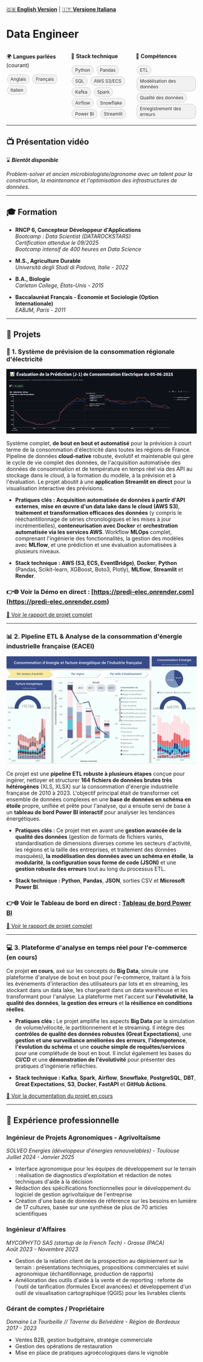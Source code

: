 [🇬🇧 **English Version**](../README.md) | [🇮🇹 **Versione Italiana**](README_IT.markdown)

# Data Engineer

<div style="display: flex; justify-content: space-between; flex-wrap: wrap;">
  <div style="flex: 1; min-width: 120px; margin-right: 10px;">
    <p>🌍 <strong>Langues parlées</strong> (courant)</p>
    <div class="tags">
      <span class="tag">Anglais</span>
      <span class="tag">Français</span>
      <span class="tag">Italien</span>
    </div>
  </div>
  <div style="flex: 1; min-width: 120px; margin-right: 10px;">
    <p>🧱 <strong>Stack technique</strong></p>
    <div class="tags">
      <span class="tag">Python</span>
      <span class="tag">Pandas</span>
      <span class="tag">SQL</span>
      <span class="tag">AWS S3/ECS</span>
      <span class="tag">Kafka</span>
      <span class="tag">Spark</span>
      <span class="tag">Airflow</span>
      <span class="tag">Snowflake</span>
      <span class="tag">Power BI</span>
      <span class="tag">Streamlit</span>
    </div>
  </div>
  <div style="flex: 1; min-width: 120px;">
    <p>🎯 <strong>Compétences</strong></p>
    <div class="tags">
      <span class="tag">ETL</span>
      <span class="tag">Modélisation des données</span>
      <span class="tag">Qualité des données</span>
      <span class="tag">Enregistrement des erreurs</span>
    </div>
  </div>
</div>

<style>
  .tags {
    margin-top: 8px;
  }
  .tag {
    display: inline-block;
    background-color: #f1f1f1;
    color: #333;
    padding: 4px 8px;
    margin: 2px;
    font-size: 0.85em;
    border-radius: 12px;
    border: 1px solid #ccc;
  }
</style>

<p></p>

---

## 📺 Présentation vidéo

⌛ **_Bientôt disponible_**

_Problem-solver et ancien microbiologiste/agronome avec un talent pour la construction, la maintenance et l'optimisation des infrastructures de données._

---

## 🎓 Formation

* **RNCP 6, Concepteur Développeur d'Applications**  
  *Bootcamp : Data Scientist (DATAROCKSTARS)*  
  *Certification attendue le 09/2025*  
  *Bootcamp intensif de 400 heures en Data Science*

* **M.S., Agriculture Durable**  
  *Università degli Studi di Padova, Italie - 2022*

* **B.A., Biologie**  
  *Carleton College, États-Unis - 2015*

* **Baccalauréat Français - Économie et Sociologie (Option Internationale)**  
  *EABJM, Paris - 2011*

---

## 📌 Projets

### **🔮 1. Système de prévision de la consommation régionale d'électricité**

![Prediction screenshot](../assets/evaluation.jpeg)

Système complet, **de bout en bout et automatisé** pour la prévision à court terme de la consommation d'électricité dans toutes les régions de France. Pipeline de données **cloud-native** robuste, évolutif et maintenable qui gère le cycle de vie complet des données, de l'acquisition automatisée des données de consommation et de température en temps réel via des API au stockage dans le cloud, à la formation du modèle, à la prévision et à l'évaluation. Le projet aboutit à une **application Streamlit en direct** pour la visualisation interactive des prévisions.

* **Pratiques clés :** **Acquisition automatisée de données à partir d'API externes**, **mise en œuvre d'un data lake dans le cloud (AWS S3)**, **traitement et transformation efficaces des données** (y compris le rééchantillonnage de séries chronologiques et les mises à jour incrémentielles), **conteneurisation avec Docker** et **orchestration automatisée via les services AWS**. Workflow **MLOps** complet, comprenant l'ingénierie des fonctionnalités, la gestion des modèles avec **MLflow**, et une prédiction et une évaluation automatisées à plusieurs niveaux.

* **Stack technique :** **AWS (S3, ECS, EventBridge)**, **Docker**, **Python** (Pandas, Scikit-learn, XGBoost, Boto3, Plotly), **MLflow**, **Streamlit** et **Render**.

### 👉🌐 Voir la **Démo en direct** : [https://predi-elec.onrender.com](https://predi-elec.onrender.com)

[📁 Voir le rapport de projet complet](Predi_Elec_FR.md)

---

### **📊 2. Pipeline ETL & Analyse de la consommation d'énergie industrielle française (EACEI)**

![Dashboard screenshot](../assets/eacei.png)

Ce projet est une **pipeline ETL robuste à plusieurs étapes** conçue pour ingérer, nettoyer et structurer **164 fichiers de données brutes très hétérogènes** (XLS, XLSX) sur la consommation d'énergie industrielle française de 2010 à 2023. L'objectif principal était de transformer cet ensemble de données complexes en une **base de données en schéma en étoile** propre, unifiée et prête pour l'analyse, qui a ensuite servi de base à un **tableau de bord Power BI interactif** pour analyser les tendances énergétiques.

* **Pratiques clés :** Ce projet met en avant une **gestion avancée de la qualité des données** (gestion de formats de fichiers variés, standardisation de dimensions diverses comme les secteurs d'activité, les régions et la taille des entreprises, et traitement des données masquées), **la modélisation des données avec un schéma en étoile**, **la modularité**, **la configuration sous forme de code (JSON)** et une **gestion robuste des erreurs** tout au long du processus ETL.

* **Stack technique :** **Python**, **Pandas**, **JSON**, sorties CSV et **Microsoft Power BI**.

### 👉🌐 Voir le **Tableau de bord en direct** : [Tableau de bord Power BI](https://app.powerbi.com/view?r=eyJrIjoiZTE4YjVhMjctZjFmZS00YjRjLThlOTctNDAyOGI0ZTNiNGNiIiwidCI6ImJlOTNmMTc4LTA5NjQtNDcwOS1hMDZjLTY4ZThhZjBhODM1NSJ9&pageName=f779d68dcac6fc795d20)

[📁 Voir le rapport de projet complet](EACEI_FR.md)

---

### **💻 3. Plateforme d'analyse en temps réel pour l'e-commerce (en cours)**

Ce projet **en cours**, axé sur les concepts du **Big Data**, simule une plateforme d'analyse de bout en bout pour l'e-commerce, traitant à la fois les événements d'interaction des utilisateurs par lots et en streaming, les stockant dans un data lake, les chargeant dans un data warehouse et les transformant pour l'analyse. La plateforme met l'accent sur **l'évolutivité**, **la qualité des données**, **la gestion des erreurs** et **la résilience en conditions réelles**.

* **Pratiques clés :** Le projet amplifie les aspects **Big Data** par la simulation de volume/vélocité, le partitionnement et le streaming. Il intègre des **contrôles de qualité des données robustes (Great Expectations)**, une **gestion et une surveillance améliorées des erreurs**, **l'idempotence**, **l'évolution du schéma** et une **couche simple de requêtes/services** pour une complétude de bout en bout. Il inclut également les bases du **CI/CD** et une **démonstration de l'évolutivité** pour présenter des pratiques d'ingénierie réfléchies.

* **Stack technique :** **Kafka**, **Spark**, **Airflow**, **Snowflake**, **PostgreSQL**, **DBT**, **Great Expectations**, **S3**, **Docker**, **FastAPI** et **GitHub Actions**.

[📁 Voir la documentation du projet en cours](E_commerce_FR.md)

---

## 🧰 Expérience professionnelle

### **Ingénieur de Projets Agronomiques - Agrivoltaïsme**

*SOLVEO Energies (développeur d'énergies renouvelables) - Toulouse*  
*Juillet 2024 - Janvier 2025*

- Interface agronomique pour les équipes de développement sur le terrain : réalisation de diagnostics d'exploitation et rédaction de notes techniques d'aide à la décision
- Rédaction des spécifications fonctionnelles pour le développement du logiciel de gestion agrivoltaïque de l'entreprise
- Création d'une base de données de référence sur les besoins en lumière de 17 cultures, basée sur une synthèse de plus de 70 articles scientifiques

### **Ingénieur d'Affaires**

*MYCOPHYTO SAS (startup de la French Tech) - Grasse (PACA)*  
*Août 2023 - Novembre 2023*

- Gestion de la relation client de la prospection au déploiement sur le terrain : présentations techniques, propositions commerciales et suivi agronomique (échantillonnage, production de rapports)
- Amélioration des outils d'aide à la vente et de reporting : refonte de l'outil de tarification (formules Excel avancées) et développement d'un outil de visualisation cartographique (QGIS) pour les livrables clients

### **Gérant de comptes / Propriétaire**

*Domaine La Tourbeille // Taverne du Belvédère - Région de Bordeaux*  
*2017 - 2023*

- Ventes B2B, gestion budgétaire, stratégie commerciale
- Gestion des opérations de restauration
- Mise en place de pratiques agroécologiques dans le vignoble
